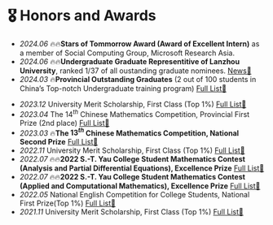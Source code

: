 # 🎖️ Honors and Awards
- *2024.06* 🔥🔥**Stars of Tommorrow Award (Award of Excellent Intern)** as a member of Social Computing Group, Microsoft Research Asia.
- *2024.06* 🔥🔥**Undergraduate Graduate Representitive of Lanzhou University**, ranked 1/37 of all oustanding graduate nominees. [News📰](https://news.lzu.edu.cn/c/202406/112650.html)
- *2024.03* 🔥**Provincial Outstanding Graduates** (2 out of 100 students in China’s Top-notch Undergraduate training program) [Full List📜](https://job.lzu.edu.cn/ueditor/upload/file/20240313/1710317681484077973.xlsx)
<!-- - *2024.03* Outstanding Graduates of Lanzhou University [Full List📜](https://xgb.lzu.edu.cn/xgbnew/upload/files/20240304/a7bb218fa2c1427095c1b713bce08261.xls) -->
- *2023.12* University Merit Scholarship, First Class (Top 1%) [Full List📜](https://xgb.lzu.edu.cn/upload/news/N20221204222550.xls)
- *2023.04* The $14^{th}$ Chinese Mathematics Competition, Provincial First Prize (2nd place) [Full List📜](https://mp.weixin.qq.com/s/VGF74trx451wKz1KMv5TDQ)
- *2023.03* 🔥**The $13^{th}$ Chinese Mathematics Competition, National Second Prize** [Full List📜](https://mp.weixin.qq.com/s/b7nffSDuIZbPEBOb7eWCVA)
- *2022.11* University Merit Scholarship, First Class (Top 1%) [Full List📜](https://xgb.lzu.edu.cn/xgbnew/upload/files/N20221204222550.xls)
- *2022.07* 🔥🔥**2022 S.-T. Yau College Student Mathematics Contest (Analysis and Partial Differential Equations), Excellence Prize** [Full List📜](http://yau-contest.com/uploads/file/20220811/20220811173216_22765.pdf)
- *2022.07* 🔥🔥**2022 S.-T. Yau College Student Mathematics Contest (Applied and Computational Mathematics), Excellence Prize** [Full List📜](http://yau-contest.com/uploads/file/20220801/20220801162446_69325.pdf)
- *2022.05* National English Competition for College Students, National First Prize(Top 1%) [Full List📜](https://wyy.lzu.edu.cn/wyynew/upload/files/20220525/4c6dfc41d11f444b9eb9cd97c4d08e2e.xlsx)
- *2021.11* University Merit Scholarship, First Class (Top 1%) [Full List📜](https://xgb.lzu.edu.cn/xgbnew/upload/files/N20211118185044.xls)
